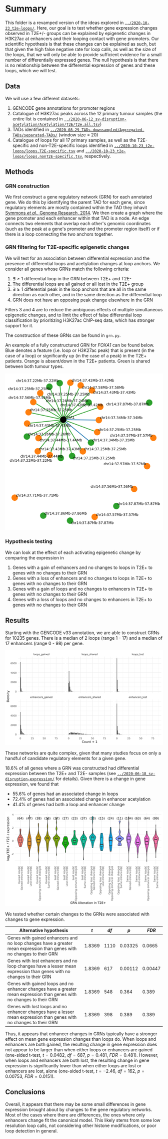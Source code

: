 # Summary

This folder is a revamped version of the ideas explored in [`../2020-10-23_t2e-loops/`](../2020-10-23_t2e-loops/).
Here, our goal is to test whether gene expression changes observed in T2E+/- groups can be explained by epigenetic changes in H3K27ac at enhancers and their looping contact with gene promoters.
Our scientific hypothesis is that these changes can be explained as such, but that given the high false negative rate for loop calls, as well as the size of the loops, that we will only be able to provide sufficient evidence for a small number of differentially expressed genes.
The null hypothesis is that there is no relationship between the differential expression of genes and these loops, which we will test.

## Data

We will use a few different datasets:

1. GENCODE gene annotations for promoter regions
2. Catalogue of H3K27ac peaks across the 12 primary tumour samples (the entire list is contained in [`../2020-06-12_sv-disruption-acetylation/Acetylation/T2E/t2e.all.tsv`](../2020-06-12_sv-disruption-acetylation/Acetylation/T2E/t2e.all.tsv))
3. TADs identified in [`../2020-08-29_TADs-downsampled/Aggregated-TADs/separated-TADs/`](../2020-08-29_TADs-downsampled/Aggregated-TADs/separated-TADs/) (window size = 20)
4. Catalogue of loops for all 17 primary samples, as well as the T2E-specific and non-T2E-specific loops identified in [`../2020-10-23_t2e-loops/loops.T2E-specific.tsv`](../2020-10-23_t2e-loops/loops.T2E-specific.tsv) and [`../2020-10-23_t2e-loops/loops.nonT2E-specific.tsv`](../2020-10-23_t2e-loops/loops.nonT2E-specific.tsv), respectively.

## Methods

### GRN construction

We first construct a gene regulatory network (GRN) for each annotated gene.
We do this by identifying the parent TAD for each gene, since regulatory elements are mostly contained within the TAD they inhavit [Symmons _et al_., Genome Research, 2014](https://genome.cshlp.org/content/24/3/390.short).
We then create a graph where the gene promoter and each enhancer within that TAD is a node.
An edge connects two elements that overlap each other's genomic coordinates (such as the peak at a gene's promoter and the promoter region itself) or if there is a loop connecting the two anchors together.

### GRN filtering for T2E-specific epigenetic changes

We will test for an association between differential expression and the presence of differential loops and acetylation changes at loop anchors.
We consider all genes whose GRNs match the following criteria:

1. $\exists \ge 1$ differential loop in the GRN between T2E+ and T2E-
2. The differential loops are all gained or all lost in the T2E+ group
3. $\exists \ge 1$ differential peak in the loop anchors that are all in the same direction as each other, and in the same direction as the differential loop
4. GRN does not have an opposing peak change elsewhere in the GRN

Filters 3 and 4 are to reduce the ambiguous effects of multiple simultaneous epigenetic changes, and to limit the effect of false differential loop classification by prioritizing H3K27ac ChIP-seq data, which has stronger support for it.

The construction of these GRNs can be found in `grn.py`.

An example of a fully constructured GRN for _FOXA1_ can be found below.
Blue denotes a feature (i.e. loop or H3K27ac peak) that is present (in the case of a loop) or significantly up (in the case of a peak) in the T2E+ patients.
Orange is absent/down in the T2E+ patients.
Green is shared between both tumour types.

![GRN for FOXA1](Plots/FOXA1.labelled.png)

### Hypothesis testing

We can look at the effect of each activating epigenetic change by comparing the expression in

1. Genes with a gain of enhancers and no changes to loops in T2E+ to genes with no changes to their GRN
2. Genes with a loss of enhancers and no changes to loops in T2E+ to genes with no changes to their GRN
3. Genes with a gain of loops and no changes to enhancers in T2E+ to genes with no changes to their GRN
4. Genes with a loss of loops and no changes to enhancers in T2E+ to genes with no changes to their GRN

## Results

Starting with the GENCODE v33 annotation, we are able to construct GRNs for 10235 genes.
There is a median of 2 loops (range 1 - 17) and a median of 17 enhancers (range 0 - 98) per gene.

![Summaries of the number of loops and enhancers per gene](Plots/grn-stats.dist.png)

These networks are quite complex, given that many studies focus on only a handful of candidate regulatory elements for a given gene.

18.6% of all genes where a GRN was constructed had differential expression between the T2E+ and T2E- samples (see [`../2020-06-18_sv-disruption-expression/`](../2020-06-18_sv-disruption-expression/) for details).
Given there is a change in gene expression, we found that

* 55.6% of genes had an associated change in loops
* 72.4% of genes had an associated change in enhancer acetylation
* 41.4% of genes had both a loop and enhancer change

![Classification of GRN based and changes to gene expression between T2E+/- patients](Plots/grn-exprs.sig.mean.png)

We tested whether certain changes to the GRNs were associated with changes to gene expression.

| Alternative hypothesis                                                                                                 | $t$    | $df$ | $p$     | $FDR$   |
| ---------------------------------------------------------------------------------------------------------------------- | ------ | ---- | ------- | ------- |
| Genes with gained enhancers and no loop changes have a greater mean expression than genes with no changes to their GRN | 1.8369 | 1110 | 0.03325 | 0.0665  |
| Genes with lost enhancers and no loop changes have a lesser mean expression than genes with no changes to their GRN    | 1.8369 | 617  | 0.00112 | 0.00447 |
| Genes with gained loops and no enhancer changes have a greater mean expression than genes with no changes to their GRN | 1.8369 | 548  | 0.364   | 0.389   |
| Genes with lost loops and no enhancer changes have a lesser mean expression than genes with no changes to their GRN    | 1.8369 | 398  | 0.389   | 0.389   |

Thus, it appears that enhancer changes in GRNs typically have a stronger effect on mean gene expression changes than loops do.
When loops and enhancers are both gained, the resulting change in gene expression does not appear to be larger than when either loops or enhancers are gained (one-sided t-test, $t = 0.0482$, $df = 687$, $p = 0.481$, $FDR = 0.481$).
However, when loops and enhancers are both lost, the resulting change in gene expression is significantly lower than when either loops are lost or enhancers are lost, alone (one-sided t-test, $t = -2.46$, $df = 162$, $p = 0.00753$, $FDR = 0.0151$).

## Conclusions

Overall, it appears that there may be some small differences in gene expression brought about by changes to the gene regulatory networks.
Most of the cases where there are differences, the ones where only enhancers change fit the canonical model.
This likely stems from some low resolution loop calls, not considering other histone modifications, or poor loop detection in general.
